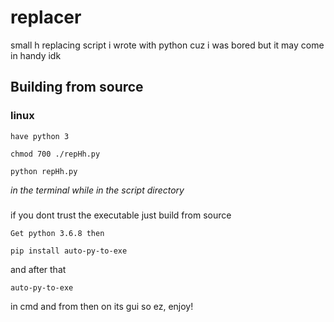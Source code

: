 # replacer
small h replacing script i wrote with python cuz i was bored but it may come in handy idk
## Building from source

### linux
```
have python 3
```
```
chmod 700 ./repHh.py
```
```
python repHh.py
```
*in the terminal while in the script directory*

### 

if you dont trust the executable just build from source

```
Get python 3.6.8 then
```
```
pip install auto-py-to-exe
```
and after that
```
auto-py-to-exe
```
in cmd and from then on its gui so ez, enjoy!
